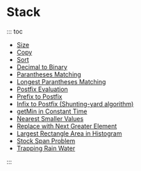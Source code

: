 # Stack

::: toc
* [Size](size.md)
* [Copy](copy.md)
* [Sort](sort.md)
* [Decimal to Binary](decimal_to_binary.md)
* [Parantheses Matching](parantheses_matching.md)
* [Longest Parantheses Matching](longest_parantheses_matching.md)
* [Postfix Evaluation](postfix_evaluation.md)
* [Prefix to Postfix](prefix_to_postfix.md)
* [Infix to Postfix (Shunting-yard algorithm)](infix_to_postfix.md)
* [getMin in Constant Time](getmin_in_constant_time.md)
* [Nearest Smaller Values](nearest_smaller_values.md)
* [Replace with Next Greater Element](replace_with_next_greater_element.md)
* [Largest Rectangle Area in Histogram](largest_rectangle_area_in_histogram.md)
* [Stock Span Problem](stock_span_problem.md)
* [Trapping Rain Water](trapping_rain_water.md)

:::

